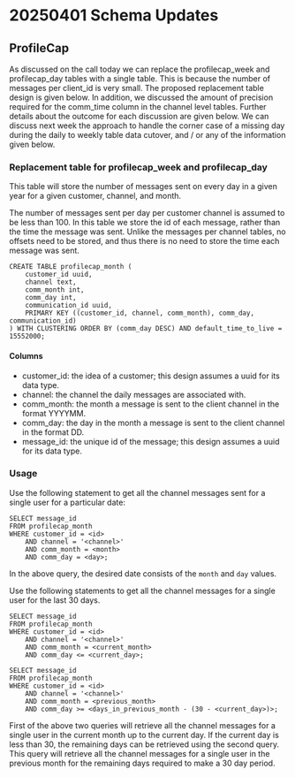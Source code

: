 # 20250401 Schema Updates

## ProfileCap

As discussed on the call today we can replace the profilecap_week and profilecap_day tables with a single table. This is because the number of messages per client_id is very small. The proposed replacement table design is given below. In addition, we discussed the amount of precision required for the comm_time column in the channel level tables. Further details about the outcome for each discussion are given below. We can discuss next week the approach to handle the corner case of a missing day during the daily to weekly table data cutover, and / or any of the information given below.

### Replacement table for profilecap_week and profilecap_day

This table will store the number of messages sent on every day in a given year for a given customer, channel, and month.

The number of messages sent per day per customer channel is assumed to be less than 100. In this table we store the id of each message, rather than the time the message was sent. Unlike the messages per channel tables, no offsets need to be stored, and thus there is no need to store the time each message was sent.

```cql
CREATE TABLE profilecap_month (
    customer_id uuid,
    channel text,
    comm_month int,
    comm_day int,
    communication_id uuid,
    PRIMARY KEY ((customer_id, channel, comm_month), comm_day, communication_id)
) WITH CLUSTERING ORDER BY (comm_day DESC) AND default_time_to_live = 15552000;
```

#### Columns

- customer_id: the idea of a customer; this design assumes a uuid for its data type.
- channel: the channel the daily messages are associated with.
- comm_month: the month a message is sent to the client channel in the format YYYYMM.
- comm_day: the day in the month a message is sent to the client channel in the format DD.
- message_id: the unique id of the message; this design assumes a uuid for its data type.

### Usage

Use the following statement to get all the channel messages sent for a single user for a particular date:

```cql
SELECT message_id
FROM profilecap_month
WHERE customer_id = <id>
    AND channel = '<channel>'
    AND comm_month = <month>
    AND comm_day = <day>;
```

In the above query, the desired date consists of the `month` and `day` values.

Use the following statements to get all the channel messages for a single user for the last 30 days.

```cql
SELECT message_id
FROM profilecap_month
WHERE customer_id = <id>
    AND channel = '<channel>'
    AND comm_month = <current_month>
    AND comm_day <= <current_day>;

SELECT message_id
FROM profilecap_month
WHERE customer_id = <id>
    AND channel = '<channel>'
    AND comm_month = <previous_month>
    AND comm_day >= <days_in_previous_month - (30 - <current_day>)>;
```

First of the above two queries will retrieve all the channel messages for a single user in the current month up to the current day. If the current day is less than 30, the remaining days can be retrieved using the second query. This query will retrieve all the channel messages for a single user in the previous month for the remaining days required to make a 30 day period.
